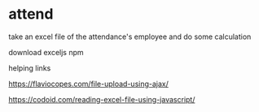 # attend
take an excel file of the attendance's employee and do some calculation

download exceljs npm


helping links

https://flaviocopes.com/file-upload-using-ajax/

https://codoid.com/reading-excel-file-using-javascript/
